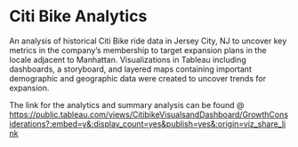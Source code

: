 # Citi Bike Analytics
An analysis of historical Citi Bike ride data in Jersey City, NJ to uncover key metrics in the company’s membership to target expansion plans in the locale adjacent to Manhattan. Visualizations in Tableau including dashboards, a storyboard, and layered maps containing important demographic and geographic data were created to uncover trends for expansion.  

The link for the analytics and summary analysis can be found @ https://public.tableau.com/views/CitibikeVisualsandDashboard/GrowthConsiderations?:embed=y&:display_count=yes&publish=yes&:origin=viz_share_link
